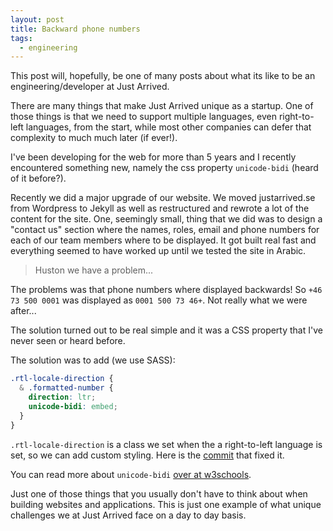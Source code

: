 ```yaml
---
layout: post
title: Backward phone numbers
tags:
  - engineering
---
```


This post will, hopefully, be one of many posts about what its like to be an engineering/developer at Just Arrived.

There are many things that make Just Arrived unique as a startup. One of those things is that we need to support multiple languages, even right-to-left languages, from the start, while most other companies can defer that complexity to much much later (if ever!).

I've been developing for the web for more than 5 years and I recently encountered something new, namely the css property `unicode-bidi` (heard of it before?).

Recently we did a major upgrade of our website. We moved justarrived.se from Wordpress to Jekyll as well as restructured and rewrote a lot of the content for the site.
One, seemingly small, thing that we did was to design a "contact us" section where the names, roles, email and phone numbers for each of our team members where to be displayed. It got built real fast and everything seemed to have worked up until we tested the site in Arabic.

> Huston we have a problem...

The problems was that phone numbers where displayed backwards! So `+46 73 500 0001` was displayed as `0001 500 73 46+`. Not really what we were after...

The solution turned out to be real simple and it was a CSS property that I've never seen or heard before.

The solution was to add (we use SASS):

```CSS
.rtl-locale-direction {
  & .formatted-number {
    direction: ltr;
    unicode-bidi: embed;
  }
}
```

`.rtl-locale-direction` is a class we set when the a right-to-left language is set, so we can add custom styling. Here is the [commit](https://github.com/justarrived/justarrived.github.io/commit/038c6ce88dfae17812c15cb87d14913b6534dd47#diff-bd1150aed1e0fcd87989c84873d5912cR48) that fixed it.

You can read more about `unicode-bidi` [over at w3schools](http://www.w3schools.com/cssref/pr_text_unicode-bidi.asp).

Just one of those things that you usually don't have to think about when building websites and applications. This is just one example of what unique challenges we at Just Arrived face on a day to day basis.
